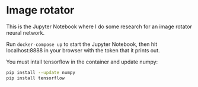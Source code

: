 # Image rotator

This is the Jupyter Notebook where I do some research for an image rotator neural network.

Run `docker-compose up` to start the Jupyter Notebook, then hit localhost:8888 in your browser with the token that it prints out.

You must intall tensorflow in the container and update numpy:

```bash
pip install --update numpy
pip install tensorflow
```
 
